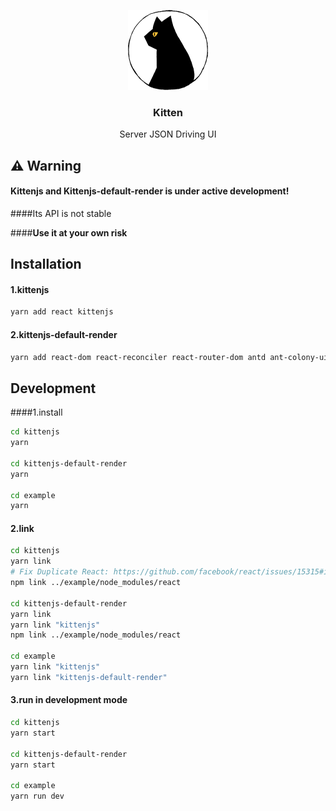 <p align="center">
  <a href="#">
    <img alt="kitten" src="https://raw.githubusercontent.com/docoder/kitten/master/assets/kitten.png" width="128">
  </a>
</p>
<h3 align="center">
  Kitten
</h3>
<p align="center">
  Server JSON Driving UI
</p>

## ⚠️ Warning

#### Kittenjs and Kittenjs-default-render is under active development!

####Its API is not stable

####**Use it at your own risk**

## Installation

#### 1.kittenjs

```bash
yarn add react kittenjs
```

#### 2.kittenjs-default-render

```bash
yarn add react-dom react-reconciler react-router-dom antd ant-colony-ui kittenjs-default-render
```

## Development

####1.install

```bash
cd kittenjs
yarn

cd kittenjs-default-render
yarn

cd example
yarn
```

#### 2.link

```bash
cd kittenjs
yarn link
# Fix Duplicate React: https://github.com/facebook/react/issues/15315#issuecomment-479802153
npm link ../example/node_modules/react

cd kittenjs-default-render
yarn link
yarn link "kittenjs"
npm link ../example/node_modules/react

cd example
yarn link "kittenjs"
yarn link "kittenjs-default-render"
```

#### 3.run in development mode

```bash
cd kittenjs
yarn start

cd kittenjs-default-render
yarn start

cd example
yarn run dev
```

